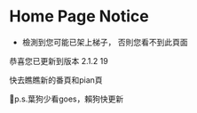 # Home Page Notice

- 檢測到您可能已架上梯子，
否則您看不到此頁面

恭喜您已更新到版本 2.1.2 19

快去瞧瞧新的番頁和pian頁

🐶p.s.葉狗少看goes，賴狗快更新
